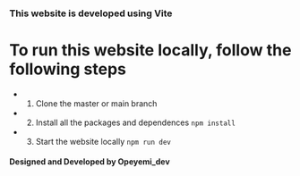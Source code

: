 ### This website is developed using Vite

# To run this website locally, follow the following steps

- 1.    Clone the master or main branch

- 2.    Install all the packages and dependences
`npm install`

- 3.    Start the website locally
`npm run dev`


#### Designed and Developed by Opeyemi_dev